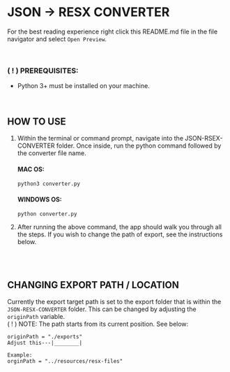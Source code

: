 # JSON -> RESX CONVERTER
For the best reading experience right click this README.md file in the file navigator and select `Open Preview`.

<br >

### ( ! ) PREREQUISITES:
- Python 3+ must be installed on your machine.

<br >

## HOW TO USE

1.  Within the terminal or command prompt, navigate into the JSON-RSEX-CONVERTER folder. 
    Once inside, run the python command followed by the converter file name.
    #### MAC OS:
    `python3 converter.py`

    #### WINDOWS OS:
    `python converter.py`

2. After running the above command, the app should walk you through all the steps. 
If you wish to change the path of export, see the instructions below.



<br >
<br >

## CHANGING EXPORT PATH / LOCATION
Currently the export target path is set to the export folder that is within the `JSON-RESX-CONVERTER` folder.
This can be changed by adjusting the `originPath` variable.
<br >
( ! ) NOTE: The path starts from its current position. See below:
```
originPath = "./exports"
Adjust this---|________|

Example:
orginPath = "../resources/resx-files"
```